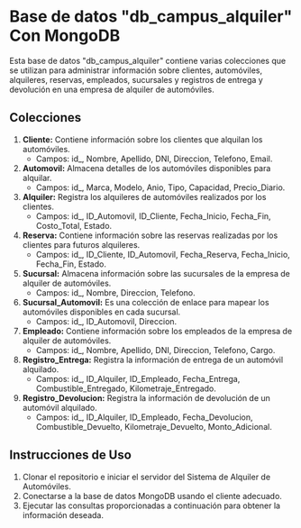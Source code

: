 # Base de datos "db_campus_alquiler" Con MongoDB

Esta base de datos "db_campus_alquiler" contiene varias colecciones que se utilizan para administrar información sobre clientes, automóviles, alquileres, reservas, empleados, sucursales y registros de entrega y devolución en una empresa de alquiler de automóviles.

## Colecciones

1. **Cliente:** Contiene información sobre los clientes que alquilan los automóviles.
   - Campos: id_, Nombre, Apellido, DNI, Direccion, Telefono, Email.
2. **Automovil:** Almacena detalles de los automóviles disponibles para alquilar.
   - Campos: id_, Marca, Modelo, Anio, Tipo, Capacidad, Precio_Diario.
3. **Alquiler:** Registra los alquileres de automóviles realizados por los clientes.
   - Campos: id_, ID_Automovil, ID_Cliente, Fecha_Inicio, Fecha_Fin, Costo_Total, Estado.
4. **Reserva:** Contiene información sobre las reservas realizadas por los clientes para futuros alquileres.
   - Campos: id_, ID_Cliente, ID_Automovil, Fecha_Reserva, Fecha_Inicio, Fecha_Fin, Estado.
5. **Sucursal:** Almacena información sobre las sucursales de la empresa de alquiler de automóviles.
   - Campos: id_, Nombre, Direccion, Telefono.
6. **Sucursal_Automovil:** Es una colección de enlace para mapear los automóviles disponibles en cada sucursal.
   - Campos: id_, ID_Automovil, Direccion.
7. **Empleado:** Contiene información sobre los empleados de la empresa de alquiler de automóviles.
   - Campos: id_, Nombre, Apellido, DNI, Direccion, Telefono, Cargo.
8. **Registro_Entrega:** Registra la información de entrega de un automóvil alquilado.
   - Campos: id_, ID_Alquiler, ID_Empleado, Fecha_Entrega, Combustible_Entregado, Kilometraje_Entregado.
9. **Registro_Devolucion:** Registra la información de devolución de un automóvil alquilado.
   - Campos: id_, ID_Alquiler, ID_Empleado, Fecha_Devolucion, Combustible_Devuelto, Kilometraje_Devuelto, Monto_Adicional.

## Instrucciones de Uso

1. Clonar el repositorio e iniciar el servidor del Sistema de Alquiler de Automóviles.
2. Conectarse a la base de datos MongoDB usando el cliente adecuado.
3. Ejecutar las consultas proporcionadas a continuación para obtener la información deseada.

